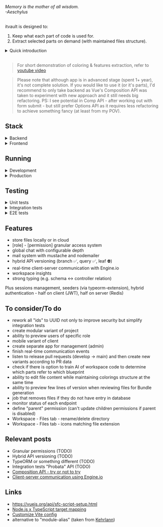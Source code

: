 <em>
Memory is the mother of all wisdom.<br/>
-Aeschylus
</em>

<br/>
<br/>

itvault is designed to:

1. Keep what each part of code is used for.
2. Extract selected parts on demand (with maintained files structure).

<details>
<summary>Quick introduction</summary>

App relies on simple mechanism - coloring files content. After uploading project files, permitted user(s) create **blueprints** - abstract elements to group code. Then user(s) with appropriate permission can use them to mark code:

|                                                                                                          |                                                                                                          |
| :------------------------------------------------------------------------------------------------------: | :------------------------------------------------------------------------------------------------------: |
| <img src="https://github.com/trolit/itvault/blob/media/1.png" alt="file colored with Group1 blueprint"/> | <img src="https://github.com/trolit/itvault/blob/media/2.png" alt="file colored with Group2 blueprint"/> |
|                             `formatDate.ts` colored with `Group1` blueprint                              |                             `formatDate.ts` colored with `Group2` blueprint                              |

Users with access to these workspaces (= projects) can also obtain permission to generate bundles - extracts of project consisting only of selected parts (with maintained hierarchy). Result of generating bundle with blueprints: `Group1` and `Group2`:

<img src="https://github.com/trolit/itvault/blob/media/4.png" alt="file content in generated bundle" />

</details>

<br/>

> For short demonstration of coloring & features extraction, refer to [youtube video](https://www.youtube.com/watch?v=aJ9LEZ9TF4k)

> Please note that although app is in advanced stage (spent 1+ year), it's not complete solution. If you would like to use it (or it's parts), I'd recommend to only take backend as Vue's Composition API was taken to experiment with new approach and it still needs big refactoring. PS: I see potential in Comp API - after working out with form submit - but still prefer Options API as it requires less refactoring to achieve something fancy (at least from my POV).

## Stack

<details>
<summary>Backend</summary>

- TypeScript: 4.9
- Node: v18.17
- Web framework: Express.js
- ORM framework: TypeORM
- Logger: winston
- DI: tsyringe
- Tests: Mocha (nyc, chai, sinon, supertest, testcontainers)
- File storage: local or AWS S3 (simulated with LocalStack)
- Secondary DB (store for sessions/roles): Redis
- Queues: RabbitMQ
- Schema validation: yup
- Client-Server real-time communication: Engine.io
- Mailing: mustache (renderer), nodemailer (sender), maildev (local testing)
- Authentication: currently hybrid, half on server (Redis), half on client (JWT)

</details>

<details>

<summary>Frontend</summary>

- TypeScript: 4.7
- Framework: Vue 3 (experimenting with Composition API)
- State management: Pinia
- Components library: Naive UI
- Forms library: vee-validate (+yup)
- Charts library: apexcharts
- CSS: PostCSS
- E2E tests: Cypress

</details>

## Running

<details>
<summary>Development</summary>

1.  Install dependencies (`npm install`).
2.  Create `.env` files from `.env.example`.
3.  Initialize docker containers from `backend` dir.

    ```sh
    npm run dc:dev:start
    ```

4.  Prepare database (migrations, seeders).

    ```sh
    npm run db:setup
    ```

5.  Start backend.

    ```sh
    npm run dev
    ```

    \*To handle bundle generation & mail sending, run queues:

    ```sh
    npm run queues:dev
    ```

6.  Start frontend.

    ```sh
    npm run dev
    ```

    ```sh
    # Super user (all permissions)
    email: head.admin@itvault.dev
    password: 1234

    # Member
    email: member@itvault.dev
    password: 1234
    ```

Note that default setup uses local files storage. To check out AWS S3 (through LocalStack):

1. Stop backend.
2. Set `FILES_STORAGE_MODE` env variable to `aws`.
3. Start LocalStack.

   ```sh
   npm run dc:localstack:start
   ```

4. Get `awslocal` tool and setup bucket (check [README](./backend/README.md)).
5. Start backend (`npm run dev`).
6. Upload some files to see effect:

```
awslocal s3api list-objects --bucket itvault-bucket
{
    "Contents": [
        {
            "Key": "workspace-6/b6a66d7d95ad9b2b585dc0700.txt",
            "LastModified": "2024-03-22T10:40:19.000Z",
            "ETag": "\"02003d02d9dab50aead91ee0ddad97ed\"",
            "Size": 710,
            "StorageClass": "STANDARD",
            "Owner": {
                "DisplayName": "webfile",
                "ID": "75aa57f09aa0c8caeab4f8c24e99d10f8e7faeebf76c078efc7c6caea54ba06a"
            }
        }
    ],
    "RequestCharged": null
}
```

Disclaimers:

- Files created through seeders won't be reachable.
- When running free version of LocalStack, data is not persistent.

</details>

<details>
<summary>Production</summary>

1. Initialize docker containers from `backend` dir.

   ```sh
   npm run dc:prod:start
   ```

2. Set `NODE_ENV` to `production` in `backend`.
3. Prepare database (migrations, seeders).

   ```sh
   npm run db:setup
   ```

4. Create super user account manually or create [production](./backend/src/db/seeds/production/) seeder.

5. Start backend.

   ```sh
   npm run prod
   ```

   \*To handle bundle generation & mail sending, run queues:

   ```sh
   npm run queues:prod
   ```

</details>

## Testing

<details>
<summary>Unit tests</summary>

```sh
npm run test:unit
```

</details>

<details>
<summary>Integration tests</summary>

```sh
# NODE_ENV=test
npm run testcontainers:up
npm run test:integration
npm run testcontainers:down
```

</details>

<details>
<summary>E2E tests</summary>

```sh
# 1. Setup
# (backend)
# NODE_ENV=test
npm run testcontainers:up
npm run db:setup

# (frontend)
npm run build # or build-only

# 2. Run
npm run test:e2e

# 3. Clean up
npm run testcontainers:down
```

</details>

## Features

- store files locally or in cloud
- [role] - [permission] granular access system
- global chat with configurable depth
- mail system with mustache and nodemailer
- hybrid API versioning (branch ✅, query ✅, leaf ⛔)
- real-time client-server communication with Engine.io
- workspace insights
- strong typing (e.g. schema <-> controller relation)

Plus sessions management, seeders (via typeorm-extension), hybrid authentication - half on client (JWT), half on server (Redis)

## To consider/To do

- rework all "ids" to UUID not only to improve security but simplify integration tests
- create modular variant of project
- ability to preview users of specific role
- mobile variant of client
- create separate app for management (admin)
- finish real-time communication events
- listen to release pull requests (develop -> main) and then create new variants according to PR data
- check if there is option to train AI of workspace code to determine which parts refer to which blueprint
- ability to edit file content while maintaining colorings structure at the same time
- ability to preview few lines of version when reviewing files for Bundle generation
- job that removes files if they do not have entry in database
- monitor status of each endpoint
- define "parent" permission (can't update children permissions if parent is disabled)
- Workspace - Files tab - rename/delete directory
- Workspace - Files tab - icons matching file extension

## Relevant posts

- Granular permissions (TODO)
- Hybrid API versioning (TODO)
- TypeORM or something different (TODO)
- Integration tests "Probata" API (TODO)
- [Composition API - try or not to try](https://trolit.github.io/posts/vue-x-composition-api-try-or-not-to-try)
- [Client-server communication using Engine.io](https://trolit.github.io/posts/realtime-client-server-communication-using-engineio)

## Links

- https://vuejs.org/api/sfc-script-setup.html
- [Node.js x TypeScript target mapping](https://github.com/microsoft/TypeScript/wiki/Node-Target-Mapping)
- [Customize Vite config](https://vitejs.dev/config/)
- alternative to "module-alias" (taken from [Kehrlann](https://github.com/Kehrlann/module-alias-74))
